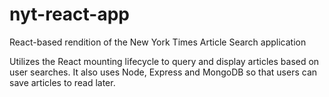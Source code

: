 # nyt-react-app
React-based rendition of the New York Times Article Search application

Utilizes the React mounting lifecycle to query and display articles based on user searches. It also uses Node, Express and MongoDB so that users can save articles to read later.
